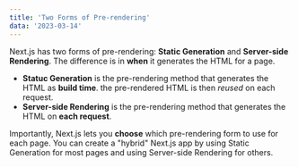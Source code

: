 ```yaml
---
title: 'Two Forms of Pre-rendering'
data: '2023-03-14'
---
```


Next.js has two forms of pre-rendering: **Static Generation** and **Server-side Rendering**. The difference is in **when** it generates the HTML for a page.

- **Statuc Generation** is the pre-rendering method that generates the HTML as **build time**. the pre-rendered HTML is then _reused_ on each request.
- **Server-side Rendering** is the pre-rendering method that generates the HTML on **each request**.

Importantly, Next.js lets you **choose** which pre-rendering form to use for each page. You can create a "hybrid" Next.js app by using Static Generation for most pages and using Server-side Rendering for others.